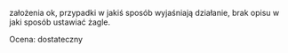 założenia ok, przypadki w jakiś sposób wyjaśniają działanie, brak opisu w jaki sposób ustawiać żagle.

Ocena: dostateczny
